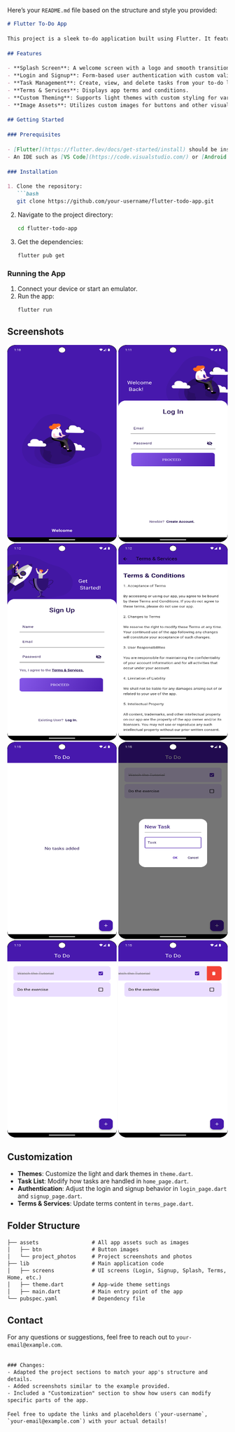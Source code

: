 Here’s your `README.md` file based on the structure and style you provided:

```markdown
# Flutter To-Do App

This project is a sleek to-do application built using Flutter. It features a user-friendly task management interface, splash screen, login and signup pages, and a Terms & Services section, offering a complete to-do list experience.

## Features

- **Splash Screen**: A welcome screen with a logo and smooth transition to the login page.
- **Login and Signup**: Form-based user authentication with custom validation.
- **Task Management**: Create, view, and delete tasks from your to-do list.
- **Terms & Services**: Displays app terms and conditions.
- **Custom Theming**: Supports light themes with custom styling for various components.
- **Image Assets**: Utilizes custom images for buttons and other visual elements.

## Getting Started

### Prerequisites

- [Flutter](https://flutter.dev/docs/get-started/install) should be installed on your machine.
- An IDE such as [VS Code](https://code.visualstudio.com/) or [Android Studio](https://developer.android.com/studio).

### Installation

1. Clone the repository:
   ```bash
   git clone https://github.com/your-username/flutter-todo-app.git
   ```
2. Navigate to the project directory:
   ```bash
   cd flutter-todo-app
   ```
3. Get the dependencies:
   ```bash
   flutter pub get
   ```

### Running the App

1. Connect your device or start an emulator.
2. Run the app:
   ```bash
   flutter run
   ```

## Screenshots

<img src="assets/project_pictures/splash.png" alt="Splash Screen" width="250" height="450">
<img src="assets/project_pictures/login.png" alt="Login Screen" width="250" height="450">
<img src="assets/project_pictures/signup.png" alt="Login Screen" width="250" height="450">
<img src="assets/project_pictures/terms.png" alt="Terms & Services" width="250" height="450">
<img src="assets/project_pictures/home_no_task.png" alt="To-Do List" width="250" height="450">
<img src="assets/project_pictures/home_add_task.png" alt="To-Do List" width="250" height="450">
<img src="assets/project_pictures/home_task_added.png" alt="To-Do List" width="250" height="450">
<img src="assets/project_pictures/home_delete_task.png" alt="To-Do List" width="250" height="450">


## Customization

- **Themes**: Customize the light and dark themes in `theme.dart`.
- **Task List**: Modify how tasks are handled in `home_page.dart`.
- **Authentication**: Adjust the login and signup behavior in `login_page.dart` and `signup_page.dart`.
- **Terms & Services**: Update terms content in `terms_page.dart`.

## Folder Structure

```
├── assets                 # All app assets such as images
│   ├── btn                # Button images
│   └── project_photos     # Project screenshots and photos
├── lib                    # Main application code
│   ├── screens            # UI screens (Login, Signup, Splash, Terms, Home, etc.)
│   ├── theme.dart         # App-wide theme settings
│   ├── main.dart          # Main entry point of the app
└── pubspec.yaml           # Dependency file
```

## Contact

For any questions or suggestions, feel free to reach out to `your-email@example.com`.
```

### Changes:
- Adapted the project sections to match your app's structure and details.
- Added screenshots similar to the example provided.
- Included a "Customization" section to show how users can modify specific parts of the app.

Feel free to update the links and placeholders (`your-username`, `your-email@example.com`) with your actual details!